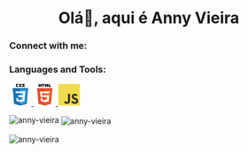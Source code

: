 <h1 align="center">Olá👋, aqui é Anny Vieira</h1>
<h3 align="left">Connect with me:</h3>
<p align="left">
</p>

<h3 align="left">Languages and Tools:</h3>
<p align="left"> <a href="https://www.w3schools.com/css/" target="_blank" rel="noreferrer"> <img src="https://raw.githubusercontent.com/devicons/devicon/master/icons/css3/css3-original-wordmark.svg" alt="css3" width="40" height="40"/> </a> <a href="https://www.w3.org/html/" target="_blank" rel="noreferrer"> <img src="https://raw.githubusercontent.com/devicons/devicon/master/icons/html5/html5-original-wordmark.svg" alt="html5" width="40" height="40"/> </a> <a href="https://developer.mozilla.org/en-US/docs/Web/JavaScript" target="_blank" rel="noreferrer"> <img src="https://raw.githubusercontent.com/devicons/devicon/master/icons/javascript/javascript-original.svg" alt="javascript" width="40" height="40"/> </a> </p>

<p><img align="left" src="https://github-readme-stats.vercel.app/api/top-langs?username=anny-vieira&show_icons=true&locale=en&layout=compact" alt="anny-vieira" /></p>

<p>&nbsp;<img align="center" src="https://github-readme-stats.vercel.app/api?username=anny-vieira&show_icons=true&locale=en" alt="anny-vieira" /></p>

<p><img align="center" src="https://github-readme-streak-stats.herokuapp.com/?user=anny-vieira&" alt="anny-vieira" /></p>
